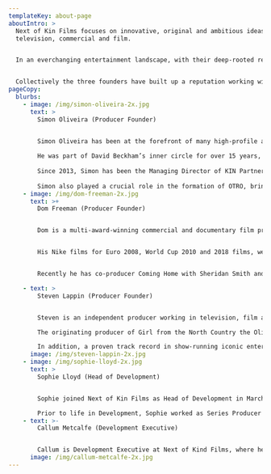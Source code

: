```yaml
---
templateKey: about-page
aboutIntro: >
  Next of Kin Films focuses on innovative, original and ambitious ideas in
  television, commercial and film.


  In an everchanging entertainment landscape, with their deep-rooted relationships with talent, creative intuition and vision of Next of Kin Films develops projects based around talent in the documentary, factual entertainment and entertainment spaces, focusing on creating transferable format brands and returnable series.


  Collectively the three founders have built up a reputation working with extraordinary talent, telling powerful stories, throughout their careers and as such they have hit the ground running with their first production, a feature-documentary with a global icon, for cinematic release later this year.
pageCopy:
  blurbs:
    - image: /img/simon-oliveira-2x.jpg
      text: >
        Simon Oliveira (Producer Founder)


        Simon Oliveira has been at the forefront of many high-profile athlete, brand and commercial property partnerships in the sport and entertainment industries over the past two decades. 
         
        He was part of David Beckham’s inner circle for over 15 years, playing a key role in building and establishing his brand. He has also worked closely with Lewis Hamilton, Andy Murray and Muhammad Ali amongst others, and led brand campaigns for Pepsi, adidas, BT, Carlsberg, the International Olympic Committee, The Football Association and many more.
         
        Since 2013, Simon has been the Managing Director of KIN Partners, one of the leading independent sports and entertainment management companies globally. KIN has worked alongside some of the biggest icons of recent times - including Beckham, Usain Bolt and Neymar Jr – and manages more than 60 talented young footballers across Europe.
         
        Simon also played a crucial role in the formation of OTRO, bringing together the likes of Lionel Messi, Luis Suarez, David Beckham and Zinedine Zidane to create a new global digital platform and content studio. Under his direction, KIN Partners has co-produced cinematic documentaries including Class of '92, I am Bolt and For the Love of the Game.
    - image: /img/dom-freeman-2x.jpg
      text: >+
        Dom Freeman (Producer Founder)


        Dom is a multi-award-winning commercial and documentary film producer. He has produced numerous commercials for brands including Christian Dior, Louis Vuitton, Hugo Boss, Calvin Klein, Agent Provocateur, Burberry, Jaguar, Patek Philippe, Ford, Mont Blanc, Standard Chartered and most notably his iconic work for Nike. 


        His Nike films for Euro 2008, World Cup 2010 and 2018 films, were directed by Guy Ritchie, Alejandro Inarritu and Matthew Vaughn. Over the years Dom has garnered many awards, including Cannes Grand Prix, Cannes Gold Lions, D&ADs, Clios, as well as 14 Gold, Silver and Bronze BTA Awards. 


        Recently he has co-producer Coming Home with Sheridan Smith and the recent features Spirits in the Forest and Anniversary for Depeche Mode and The Cure respectively. 

    - text: >
        Steven Lappin (Producer Founder)


        Steven is an independent producer working in television, film and theatre. His recent work includes producing global feature documentary films for George Michael, Liam Gallagher and Bruce Springsteen. 

        The originating producer of Girl from the North Country the Olivier award-winning theatre show based on the music of Bob Dylan, which is shortly transferring to Broadway. 

        In addition, a proven track record in show-running iconic entertainment series for both ITV and BBC and many other premiere award shows and global events such as One Love Manchester, along with high profile celebrity documentaries with Joanna Lumley, : Elvis, Stephen Hawking and Sheridan Smith.
      image: /img/steven-lappin-2x.jpg
    - image: /img/sophie-lloyd-2x.jpg
      text: >
        Sophie Lloyd (Head of Development)


        Sophie joined Next of Kin Films as Head of Development in March 2020 and is responsible for developing documentaries, factual entertainment, and entertainment shows. Previously, Sophie worked as Head of Development and Development Exec for companies in London and New York, such as BBC Studios, Optomen Television, Optomen USA and Lion Television NYC. 

        Prior to life in Development, Sophie worked as Series Producer across some of the UK’s noisiest first series, from Seven Days to The Face, alongside reality favourites Big Brother, I’m A Celebrity and Shipwrecked. 
    - text: >-
        Callum Metcalfe (Development Executive)


        Callum is Development Executive at Next of Kind Films, where he works across entertainment, factual entertainment, and documentaries. With seven years of international experience, he has previously worked at Bandicoot TV (The Masked Singer), Expectation Entertainment and Fremantlemedia Australia in Sydney.  As a producer, he has worked on worldwide formats such as MasterChef Australia, The X-Factor and Big Brother.  He’s a short film maker and writer, to boot! 
      image: /img/callum-metcalfe-2x.jpg
---
```

